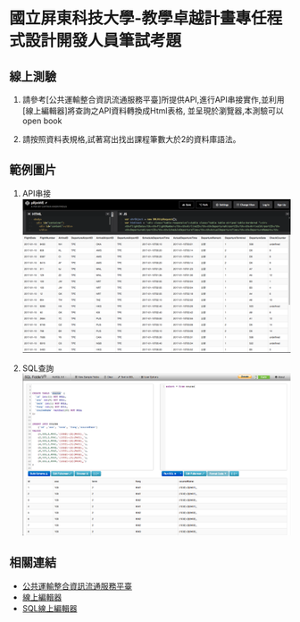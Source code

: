 # 國立屏東科技大學-教學卓越計畫專任程式設計開發人員筆試考題

## 線上測驗

1. 請參考[公共運輸整合資訊流通服務平臺]所提供API,進行API串接實作,並利用[線上編輯器]將查詢之API資料轉換成Html表格,
並呈現於瀏覽器,本測驗可以open book

2. 請按照資料表規格,試著寫出找出課程筆數大於2的資料庫語法。

## 範例圖片

1. API串接
![範例](./image/example.png)

2. SQL查詢
![範例](./image/sql.png)

## 相關連結

- [公共運輸整合資訊流通服務平臺](https://ptx.transportdata.tw/PTX)
- [線上編輯器](https://codepen.io/pen/)
- [SQL線上編輯器](http://sqlfiddle.com/#!9/d42da/4)